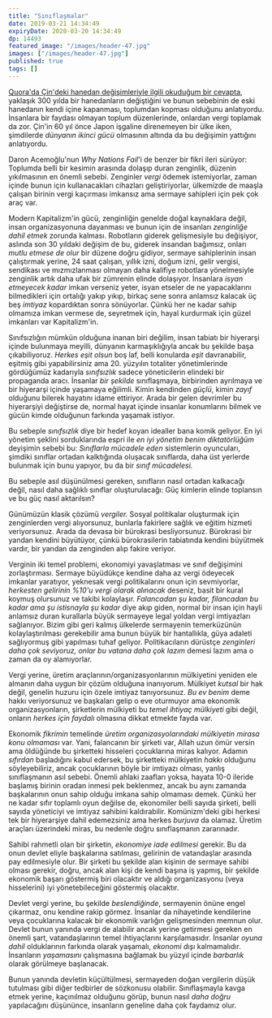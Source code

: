 ```yaml
---
title: "Sınıflaşmalar"
date: 2019-03-21 14:34:49
expiryDate: 2020-03-20 14:34:49
dp: 14493
featured_image: "/images/header-47.jpg"
images: ["/images/header-47.jpg"]
published: true
tags: []
---
```




[Quora'da Çin'deki hanedan değişimleriyle ilgili okuduğum bir cevapta][quora],
yaklaşık 300 yılda bir hanedanların değiştiğini ve bunun sebebinin de eski
hanedanın kendi içine kapanması, toplumdan kopması olduğunu anlatıyordu.
İnsanlara bir faydası olmayan toplum düzenlerinde, onlardan vergi toplamak da
zor. Çin'in 60 yıl önce Japon işgaline direnemeyen bir ülke iken, şimdilerde
*dünyanın ikinci gücü* olmasının altında da bu değişimin yattığını anlatıyordu.

Daron Acemoğlu'nun *Why Nations Fail*'i de benzer bir fikri ileri sürüyor:
Toplumda belli bir kesimin arasında dolaşıp duran zenginlik, düzenin
yıkılmasının en önemli sebebi. Zenginler *vergi* ödemek istemiyorlar, zaman
içinde bunun için kullanacakları cihazları geliştiriyorlar, ülkemizde de maaşla
çalışan birinin vergi kaçırması imkansız ama sermaye sahipleri için pek çok araç
var. 

Modern Kapitalizm'in gücü, zenginliğin genelde doğal kaynaklara değil, insan
organizasyonuna dayanması ve bunun için de insanları *zenginliğe dahil etmek*
zorunda kalması. Robotların giderek gelişmesiyle bu değişiyor, aslında son 30
yıldaki değişim de bu, giderek insandan bağımsız, onları *mutlu etmese de olur*
bir düzene doğru gidiyor, sermaye sahiplerinin insan çalıştırmak yerine, 24 saat
çalışan, yıllık izni, doğum izni, gelir vergisi, sendikası ve mızmızlanması
olmayan daha kalifiye robotlara yönelmesiyle zenginlik artık daha ufak bir
zümrenin elinde dolaşıyor. İnsanlara *isyan etmeyecek kadar* imkan verseniz
yeter, isyan etseler de ne yapacaklarını bilmedikleri için ortalığı yakıp yıkıp,
birkaç sene sonra anlamsız kalacak üç beş *imtiyaz* kopardıktan sonra
sönüyorlar. Çünkü her ne kadar sahip olmamıza imkan vermese de, seyretmek için,
hayal kurdurmak için güzel imkanları var Kapitalizm'in.

Sınıfsızlığın mümkün olduğuna inanan biri değilim, insan tabiatı bir hiyerarşi
içinde bulunmaya meyilli, dünyanın karmaşıklığıyla ancak bu şekilde başa
çıkabiliyoruz. *Herkes eşit olsun* boş laf, belli konularda *eşit* davranabilir,
eşitmiş gibi yapabilirsiniz ama 20. yüzyılın totaliter yönetimlerinde gördüğümüz
kadarıyla *sınıfsızlık* sadece yöneticilerin elindeki bir propaganda aracı.
İnsanlar *bir şekilde* sınıflaşmaya, birbirinden ayrılmaya ve bir hiyerarşi
içinde yaşamaya eğilimli. Kimin kendinden *güçlü*, kimin *zayıf* olduğunu
bilerek hayatını idame ettiriyor. Arada bir gelen devrimler bu hiyerarşiyi
değiştirse de, normal hayat içinde insanlar konumlarını bilmek ve gücün kimde
olduğunun farkında yaşamak istiyor.

Bu sebeple *sınıfsızlık* diye bir hedef koyan idealler bana komik geliyor. En
iyi yönetim şeklini sorduklarında espri ile *en iyi yönetim benim diktatörlüğüm*
deyişimin sebebi bu: *Sınıflarla mücadele eden* sistemlerin oyuncuları, şimdiki
sınıflar ortadan kalktığında oluşacak sınıflarda, daha üst yerlerde bulunmak
için bunu yapıyor, bu da bir *sınıf mücadelesi.*

Bu sebeple asıl düşünülmesi gereken, sınıfların nasıl ortadan kalkacağı değil,
nasıl daha sağlıklı sınıflar oluşturulacağı: Güç kimlerin elinde toplansın ve bu
güç nasıl aktarılsın?

Günümüzün klasik çözümü *vergiler.* Sosyal politikalar oluşturmak için
zenginlerden vergi alıyorsunuz, bunlarla fakirlere sağlık ve eğitim hizmeti
veriyorsunuz. Arada da devasa bir bürokrasi besliyorsunuz. Bürokrasi bir yandan
kendini büyütüyor, çünkü bürokrasilerin tabiatında kendini büyütmek vardır, bir
yandan da zenginden alıp fakire veriyor. 

Verginin iki temel problemi, ekonomiyi yavaşlatması ve sınıf değişimini
zorlaştırması. Sermaye büyüdükçe kendine daha az vergi ödeyecek imkanlar
yaratıyor, yeknesak vergi politikalarını onun için sevmiyorlar, *herkesten
gelirinin %10'u vergi olarak alınacak* deseniz, basit bir kural koymuş olursunuz
ve takibi kolaylaşır. *Falancadan şu kadar, filancadan bu kadar ama şu
istisnayla şu kadar* diye akıp giden, normal bir insan için hayli anlamsız duran
kurallarla büyük sermayeye legal yoldan vergi imtiyazları sağlanıyor. Bizim gibi
geri kalmış ülkelerde sermayenin temerküzünün kolaylaştırılması gerekebilir ama
bunun büyük bir hantallıkla, güya adaleti sağlıyormuş gibi yapılması tuhaf
geliyor. Politikacıların dürüstçe *zenginleri daha çok seviyoruz, onlar bu
vatana daha çok lazım* demesi lazım ama o zaman da oy alamıyorlar.

Vergi yerine, üretim araçlarının/organizasyonlarının mülkiyetini yeniden ele
almanın daha uygun bir çözüm olduğuna inanıyorum. Mülkiyet *kutsal* bir hak
değil, genelin huzuru için özele imtiyaz tanıyorsunuz. *Bu ev benim* deme hakkı
veriyorsunuz ve başkaları gelip o eve oturmuyor ama ekonomik organizasyonların,
şirketlerin mülkiyeti bu *temel ihtiyaç mülkiyeti* gibi değil, onların *herkes
için faydalı* olmasına dikkat etmekte fayda var. 

Ekonomik *fikrimin* temelinde *üretim organizasyolarındaki mülkiyetin mirasa
konu olmaması* var. Yani, falancanın bir şirketi var, Allah uzun ömür versin ama
öldüğünde bu şirketteki hisseleri çocuklarına miras kalıyor. Adamın *sıfırdan*
başladığını kabul edersek, bu şirketteki mülkiyetin *hakkı* olduğunu
söyleyebiliriz, ancak çocuklarının böyle bir imtiyazı olması, yanlış
sınıflaşmanın asıl sebebi. Önemli ahlaki zaafları yoksa, hayata 10-0 ileride
başlamış birinin oradan inmesi pek beklenmez, ancak bu aynı zamanda başkalarının
onun sahip olduğu imkana sahip olmaması demek. Çünkü her ne kadar sıfır toplamlı
oyun değilse de, ekonomiler belli sayıda şirketi, belli sayıda yöneticiyi ve
imtiyaz sahibini kaldırabilir. Komünizm'deki gibi herkesi tek bir hiyerarşiye
dahil edemezsiniz ama herkes *burjuva* da olamaz. Üretim araçları üzerindeki
miras, bu nedenle doğru sınıflaşmanın zararınadır.

Sahibi rahmetli olan bir şirketin, *ekonomiye iade edilmesi* gerekir. Bu da onun
devlet eliyle başkalarına satılması, gelirinin de vatandaşlar arasında pay
edilmesiyle olur. Bir şirketi bu şekilde alan kişinin de sermaye sahibi olması
gerekir, doğru, ancak alan kişi de kendi başına iş yapmış, bir şekilde ekonomik
başarı göstermiş biri olacaktır ve aldığı organizasyonu (veya hisselerini) iyi
yönetebileceğini göstermiş olacaktır. 

Devlet vergi yerine, bu şekilde *beslendiğinde*, sermayenin önüne engel
çıkarmaz, onu kendine rakip görmez. İnsanlar da nihayetinde kendilerine veya
çocuklarına kalacak bir ekonomik varlığın gelişmesinden memnun olur. Devlet
bunun yanında vergi de alabilir ancak yerine getirmesi gereken en önemli şart,
vatandaşlarının temel ihtiyaçlarını karşılamasıdır. İnsanlar *oyuna dahil*
olduklarının farkında olarak yaşamalı, *ekonomi dışı* kalmamalıdır. İnsanların
*yaşamasını* çalışmasına bağlamak bu yüzyıl içinde *barbarlık* olarak görülmeye
başlanacak.

Bunun yanında devletin küçültülmesi, sermayeden doğan vergilerin düşük tutulması
gibi diğer tedbirler de sözkonusu olabilir. Sınıflaşmayla kavga etmek yerine,
kaçınılmaz olduğunu görüp, bunun nasıl *daha doğru* yapılacağını düşününce,
insanların geneline daha çok faydamız olur.

[quora]: https://www.quora.com/How-was-it-possible-that-Manchu-a-small-Jurchen-tribe-were-able-to-conquer-and-rule-for-centuries-the-big-Chinese-Empire/answer/Robin-Daverman?ch=99&share=d0b5e22e&srid=hZVa


